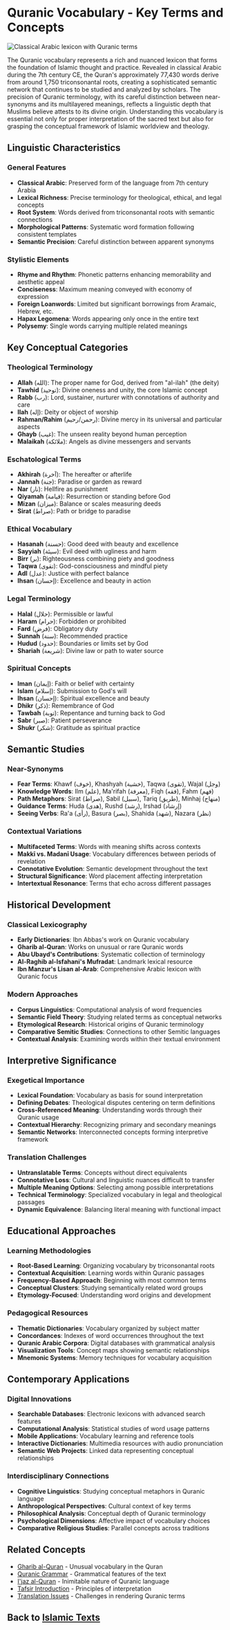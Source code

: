 # Quranic Vocabulary - Key Terms and Concepts

![Classical Arabic lexicon with Quranic terms](quranic_vocabulary_image.jpg)

The Quranic vocabulary represents a rich and nuanced lexicon that forms the foundation of Islamic thought and practice. Revealed in classical Arabic during the 7th century CE, the Quran's approximately 77,430 words derive from around 1,750 triconsonantal roots, creating a sophisticated semantic network that continues to be studied and analyzed by scholars. The precision of Quranic terminology, with its careful distinction between near-synonyms and its multilayered meanings, reflects a linguistic depth that Muslims believe attests to its divine origin. Understanding this vocabulary is essential not only for proper interpretation of the sacred text but also for grasping the conceptual framework of Islamic worldview and theology.

## Linguistic Characteristics

### General Features
- **Classical Arabic**: Preserved form of the language from 7th century Arabia
- **Lexical Richness**: Precise terminology for theological, ethical, and legal concepts
- **Root System**: Words derived from triconsonantal roots with semantic connections
- **Morphological Patterns**: Systematic word formation following consistent templates
- **Semantic Precision**: Careful distinction between apparent synonyms

### Stylistic Elements
- **Rhyme and Rhythm**: Phonetic patterns enhancing memorability and aesthetic appeal
- **Conciseness**: Maximum meaning conveyed with economy of expression
- **Foreign Loanwords**: Limited but significant borrowings from Aramaic, Hebrew, etc.
- **Hapax Legomena**: Words appearing only once in the entire text
- **Polysemy**: Single words carrying multiple related meanings

## Key Conceptual Categories

### Theological Terminology
- **Allah** (الله): The proper name for God, derived from "al-ilah" (the deity)
- **Tawhid** (توحيد): Divine oneness and unity, the core Islamic concept
- **Rabb** (رب): Lord, sustainer, nurturer with connotations of authority and care
- **Ilah** (إله): Deity or object of worship
- **Rahman/Rahim** (رحمن/رحيم): Divine mercy in its universal and particular aspects
- **Ghayb** (غيب): The unseen reality beyond human perception
- **Malaikah** (ملائكة): Angels as divine messengers and servants

### Eschatological Terms
- **Akhirah** (آخرة): The hereafter or afterlife
- **Jannah** (جنة): Paradise or garden as reward
- **Nar** (نار): Hellfire as punishment
- **Qiyamah** (قيامة): Resurrection or standing before God
- **Mizan** (ميزان): Balance or scales measuring deeds
- **Sirat** (صراط): Path or bridge to paradise

### Ethical Vocabulary
- **Hasanah** (حسنة): Good deed with beauty and excellence
- **Sayyiah** (سيئة): Evil deed with ugliness and harm
- **Birr** (بر): Righteousness combining piety and goodness
- **Taqwa** (تقوى): God-consciousness and mindful piety
- **Adl** (عدل): Justice with perfect balance
- **Ihsan** (إحسان): Excellence and beauty in action

### Legal Terminology
- **Halal** (حلال): Permissible or lawful
- **Haram** (حرام): Forbidden or prohibited
- **Fard** (فرض): Obligatory duty
- **Sunnah** (سنة): Recommended practice
- **Hudud** (حدود): Boundaries or limits set by God
- **Shariah** (شريعة): Divine law or path to water source

### Spiritual Concepts
- **Iman** (إيمان): Faith or belief with certainty
- **Islam** (إسلام): Submission to God's will
- **Ihsan** (إحسان): Spiritual excellence and beauty
- **Dhikr** (ذكر): Remembrance of God
- **Tawbah** (توبة): Repentance and turning back to God
- **Sabr** (صبر): Patient perseverance
- **Shukr** (شكر): Gratitude as spiritual practice

## Semantic Studies

### Near-Synonyms
- **Fear Terms**: Khawf (خوف), Khashyah (خشية), Taqwa (تقوى), Wajal (وجل)
- **Knowledge Words**: Ilm (علم), Ma'rifah (معرفة), Fiqh (فقه), Fahm (فهم)
- **Path Metaphors**: Sirat (صراط), Sabil (سبيل), Tariq (طريق), Minhaj (منهاج)
- **Guidance Terms**: Huda (هدى), Rushd (رشد), Irshad (إرشاد)
- **Seeing Verbs**: Ra'a (رأى), Basura (بصر), Shahida (شهد), Nazara (نظر)

### Contextual Variations
- **Multifaceted Terms**: Words with meaning shifts across contexts
- **Makkī vs. Madanī Usage**: Vocabulary differences between periods of revelation
- **Connotative Evolution**: Semantic development throughout the text
- **Structural Significance**: Word placement affecting interpretation
- **Intertextual Resonance**: Terms that echo across different passages

## Historical Development

### Classical Lexicography
- **Early Dictionaries**: Ibn Abbas's work on Quranic vocabulary
- **Gharib al-Quran**: Works on unusual or rare Quranic words
- **Abu Ubayd's Contributions**: Systematic collection of terminology
- **Al-Raghib al-Isfahani's Mufradat**: Landmark lexical resource
- **Ibn Manzur's Lisan al-Arab**: Comprehensive Arabic lexicon with Quranic focus

### Modern Approaches
- **Corpus Linguistics**: Computational analysis of word frequencies
- **Semantic Field Theory**: Studying related terms as conceptual networks
- **Etymological Research**: Historical origins of Quranic terminology
- **Comparative Semitic Studies**: Connections to other Semitic languages
- **Contextual Analysis**: Examining words within their textual environment

## Interpretive Significance

### Exegetical Importance
- **Lexical Foundation**: Vocabulary as basis for sound interpretation
- **Defining Debates**: Theological disputes centering on term definitions
- **Cross-Referenced Meaning**: Understanding words through their Quranic usage
- **Contextual Hierarchy**: Recognizing primary and secondary meanings
- **Semantic Networks**: Interconnected concepts forming interpretive framework

### Translation Challenges
- **Untranslatable Terms**: Concepts without direct equivalents
- **Connotative Loss**: Cultural and linguistic nuances difficult to transfer
- **Multiple Meaning Options**: Selecting among possible interpretations
- **Technical Terminology**: Specialized vocabulary in legal and theological passages
- **Dynamic Equivalence**: Balancing literal meaning with functional impact

## Educational Approaches

### Learning Methodologies
- **Root-Based Learning**: Organizing vocabulary by triconsonantal roots
- **Contextual Acquisition**: Learning words within Quranic passages
- **Frequency-Based Approach**: Beginning with most common terms
- **Conceptual Clusters**: Studying semantically related word groups
- **Etymology-Focused**: Understanding word origins and development

### Pedagogical Resources
- **Thematic Dictionaries**: Vocabulary organized by subject matter
- **Concordances**: Indexes of word occurrences throughout the text
- **Quranic Arabic Corpora**: Digital databases with grammatical analysis
- **Visualization Tools**: Concept maps showing semantic relationships
- **Mnemonic Systems**: Memory techniques for vocabulary acquisition

## Contemporary Applications

### Digital Innovations
- **Searchable Databases**: Electronic lexicons with advanced search features
- **Computational Analysis**: Statistical studies of word usage patterns
- **Mobile Applications**: Vocabulary learning and reference tools
- **Interactive Dictionaries**: Multimedia resources with audio pronunciation
- **Semantic Web Projects**: Linked data representing conceptual relationships

### Interdisciplinary Connections
- **Cognitive Linguistics**: Studying conceptual metaphors in Quranic language
- **Anthropological Perspectives**: Cultural context of key terms
- **Philosophical Analysis**: Conceptual depth of Quranic terminology
- **Psychological Dimensions**: Affective impact of vocabulary choices
- **Comparative Religious Studies**: Parallel concepts across traditions

## Related Concepts

- [Gharib al-Quran](./gharib_al_quran.md) - Unusual vocabulary in the Quran
- [Quranic Grammar](./quranic_grammar.md) - Grammatical features of the text
- [I'jaz al-Quran](./ijaz.md) - Inimitable nature of Quranic language
- [Tafsir Introduction](./tafsir_introduction.md) - Principles of interpretation
- [Translation Issues](./translation_issues.md) - Challenges in rendering Quranic terms

## Back to [Islamic Texts](./README.md)
